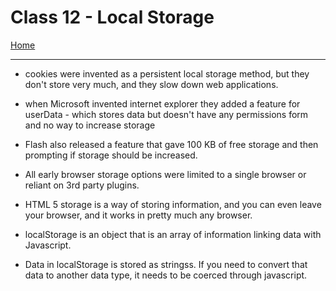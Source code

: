 # Class 12 - Local Storage

[Home](https://justinhamerly.github.io/reading-notes/)

---

- cookies were invented as a persistent local storage method, but they don't store very much, and they slow down web applications.
- when Microsoft invented internet explorer they added a feature for userData - which stores data but doesn't have any permissions form and no way to increase storage 
- Flash also released a feature that gave 100 KB of free storage and then prompting if storage should be increased.
- All early browser storage options were limited to a single browser or reliant on 3rd party plugins.

- HTML 5 storage is a way of storing information, and you can even leave your browser, and it works in pretty much any browser.
- localStorage is an object that is an array of information linking data with Javascript.
- Data in localStorage is stored as stringss.  If you need to convert that data to another data type, it needs to be coerced through javascript.